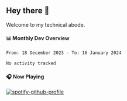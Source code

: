 ## Hey there 👋

Welcome to my technical abode.

#### 📊 Monthly Dev Overview
<!--START_SECTION:waka-->

```txt
From: 18 December 2023 - To: 16 January 2024

No activity tracked
```

<!--END_SECTION:waka-->

#### 🎧 Now Playing

[![spotify-github-profile](https://spotify-github-profile.vercel.app/api/view?uid=james2mid&cover_image=true&theme=natemoo-re)](https://open.spotify.com/user/james2mid?si=2b3baf2b09cb499e)
